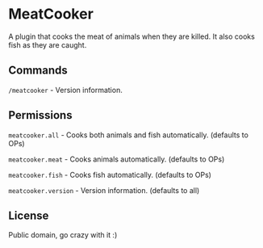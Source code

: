 # MeatCooker
A plugin that cooks the meat of animals when they are killed. It also cooks fish as they are caught.

## Commands
`/meatcooker` - Version information.

## Permissions
`meatcooker.all` - Cooks both animals and fish automatically. (defaults to OPs)

`meatcooker.meat` - Cooks animals automatically. (defaults to OPs)

`meatcooker.fish` - Cooks fish automatically. (defaults to OPs)

`meatcooker.version` - Version information. (defaults to all)

## License
Public domain, go crazy with it :)